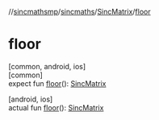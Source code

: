 //[sincmathsmp](../../../index.md)/[sincmaths](../index.md)/[SincMatrix](index.md)/[floor](floor.md)

# floor

[common, android, ios]\
[common]\
expect fun [floor](floor.md)(): [SincMatrix](index.md)

[android, ios]\
actual fun [floor](floor.md)(): [SincMatrix](index.md)
